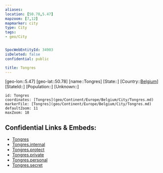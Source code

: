 ```yaml
---
aliases: 
location: [50.78,5.47]
mapzoom: [7,12] 
mapmarker: city 
type: City
tags:
- geo/City


SpocWebEntityId: 34903
isDeleted: false
confidential: public

title: Tongres
---
```

[geo-lon::5.47]
[geo-lat::50.78]
[name::Tongres]
[State::]
[Country::[Belgium](geo/Continent/Europe/Belgium.md)]
[StateId::]
[Population::]
[Unknown::]


```leaflet
id: Tongres
coordinates: [Tongres](geo/Continent/Europe/Belgium/City/Tongres.md)
markerFile: [Tongres](geo/Continent/Europe/Belgium/City/Tongres.md)
defaultZoom: 11 
maxZoom: 18
```


## Confidential Links & Embeds: 
- [Tongres](../../../../../../_public/geo/Continent/Europe/Belgium/City/Tongres.md) 
- [Tongres.internal](../../../../../../_internal/geo/Continent/Europe/Belgium/City/Tongres.internal.md) 
- [Tongres.protect](../../../../../../_protect/geo/Continent/Europe/Belgium/City/Tongres.protect.md) 
- [Tongres.private](../../../../../../_private/geo/Continent/Europe/Belgium/City/Tongres.private.md) 
- [Tongres.personal](../../../../../../_personal/geo/Continent/Europe/Belgium/City/Tongres.personal.md) 
- [Tongres.secret](../../../../../../_secret/geo/Continent/Europe/Belgium/City/Tongres.secret.md) 
